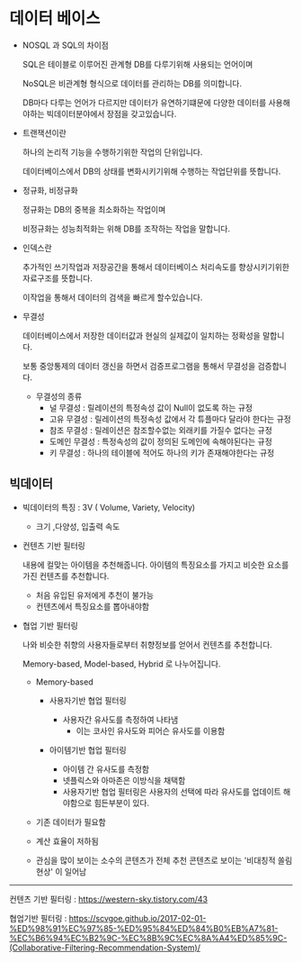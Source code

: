 # 데이터 베이스

- NOSQL 과 SQL의 차이점

  SQL은 테이블로 이루어진 관계형 DB를 다루기위해 사용되는 언어이며

  NoSQL은 비관계형 형식으로 데이터를 관리하는 DB를 의미합니다.

  DB마다 다루는 언어가 다르지만 데이터가 유연하기떄문에 다양한 데이터를 사용해야하는 빅데이터분야에서 장점을 갖고있습니다.



- 트랜잭션이란

  하나의 논리적 기능을 수행하기위한 작업의 단위입니다.

  데이터베이스에서 DB의 상태를 변화시키기위해 수행하는 작업단위를 뜻합니다.



- 정규화, 비정규화

  정규화는 DB의 중복을 최소화하는 작업이며

  비정규화는 성능최적화는 위해 DB를 조작하는 작업을 말합니다.



- 인덱스란

  추가적인 쓰기작업과 저장공간을 통해서 데이터베이스 처리속도를 향상시키기위한 자료구조를 뜻합니다.

  이작업을 통해서 데이터의 검색을 빠르게 할수있습니다.



- 무결성

  데이터베이스에서 저장한 데이터값과 현실의 실제값이 일치하는 정확성을 말합니다.

  보통 중앙통제의 데이터 갱신을 하면서 검증프로그램을 통해서 무결성을 검증합니다.

  - 무결성의 종류
    - 널 무결성 : 릴레이션의 특정속성 값이 Null이 없도록 하는 규정
    - 고유 무결성 : 릴레이션의 특정속성 값에서 각 튜플마다 달라야 한다는 규정
    - 참조 무결성 : 릴레이션은 참조할수없는 외래키를 가질수 없다는 규정
    - 도메인 무결성 : 특정속성의 값이 정의된 도메인에 속해야된다는 규정
    - 키 무결성 : 하나의 테이블에 적어도 하나의 키가 존재해야한다는 규정



## 빅데이터

- 빅데이터의 특징 : 3V ( Volume, Variety, Velocity)
  - 크기 ,다양성, 입출력 속도

- 컨텐츠 기반 필터링

  내용에 컬맞는 아이템을 추천해줍니다. 아이템의 특징요소를 가지고 비슷한 요소를 가진 컨텐츠를 추천합니다.

  - 처음 유입된 유저에게 추천이 불가능
  - 컨텐츠에서 특징요소를 뽑아내야함

- 협업 기반 필터링

  나와 비슷한 취향의 사용자들로부터 취향정보를 얻어서 컨텐츠를 추천합니다.

  Memory-based, Model-based, Hybrid 로 나누어집니다.

  - Memory-based

    - 사용자기반 협업 필터링
      - 사용자간 유사도를 측정하여 나타냄
        - 이는 코사인 유사도와 피어슨 유사도를 이용함

    - 아이템기반 협업 필터링
      - 아이템 간 유사도를 측정함
      - 넷플릭스와 아마존은 이방식을 채택함 
      - 사용자기반 협업 필터링은 사용자의 선택에 따라 유사도를 업데이트 해야함으로 힘든부분이 있다.

  - 기존 데이터가 필요함
  - 계산 효율이 저하됨
  - 관심을 많이 보이는 소수의 콘텐츠가 전체 추천 콘텐츠로 보이는 '비대칭적 쏠림 현상' 이 일어남



------

컨텐츠 기반 필터링 : https://western-sky.tistory.com/43

협업기반 필터링 : https://scvgoe.github.io/2017-02-01-%ED%98%91%EC%97%85-%ED%95%84%ED%84%B0%EB%A7%81-%EC%B6%94%EC%B2%9C-%EC%8B%9C%EC%8A%A4%ED%85%9C-(Collaborative-Filtering-Recommendation-System)/
